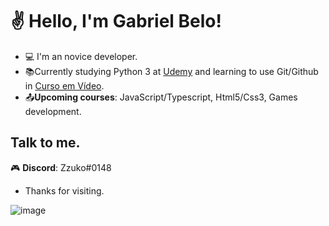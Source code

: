 # ✌ Hello, I'm Gabriel Belo!

- :computer: I'm an novice developer.
- :books:Currently studying Python 3 at [Udemy](https://www.udemy.com) and learning to use Git/Github in [Curso em Vídeo](https://www.cursoemvideo.com).
- :outbox_tray:**Upcoming courses**: JavaScript/Typescript, Html5/Css3, Games development.

## Talk to me.
🎮 **Discord**: Zzuko#0148
- Thanks for visiting.

![image]({https://img.shields.io/badge/Discord-7289DA?style=for-the-badge&logo=discord&logoColor=white})

